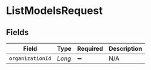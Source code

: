 # ListModelsRequest


## Fields

| Field              | Type               | Required           | Description        |
| ------------------ | ------------------ | ------------------ | ------------------ |
| `organizationId`   | *Long*             | :heavy_minus_sign: | N/A                |